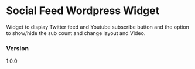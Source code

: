 # Social Feed Wordpress Widget

Widget to display Twitter feed and Youtube subscribe button and the option to show/hide the sub count and change layout and Video.

### Version
1.0.0